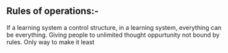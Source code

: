 ## Rules of operations:-

If a learning system a control structure, in a learning system, everything can be everything. Giving people to unlimited thought oppurtunity not bound by rules. Only way to make it least
